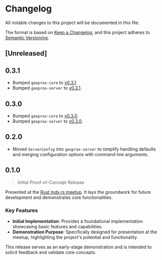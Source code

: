 # Changelog

All notable changes to this project will be documented in this file.

The format is based on [Keep a Changelog](https://keepachangelog.com/en/1.1.0/),
and this project adheres to [Semantic Versioning](https://semver.org/spec/v2.0.0.html).

## [Unreleased]

## 0.3.1

- Bumped `geoprox-core` to [v0.3.1](https://crates.io/crates/geoprox-core/0.3.1).
- Bumped `geoprox-server` to [v0.3.1](https://crates.io/crates/geoprox-server/0.3.1).

## 0.3.0

- Bumped `geoprox-core` to [v0.3.0](https://crates.io/crates/geoprox-core/0.3.0).
- Bumped `geoprox-server` to [v0.3.0](https://crates.io/crates/geoprox-server/0.3.0).

## 0.2.0

- Moved `ServerConfig` into `geoprox-server` to simplify handling defaults and merging configuration options with command line arguments.

## 0.1.0

> Initial Proof-of-Concept Release

Presented at the [Rust Indy.rs meetup](https://gitlab.com/indyrs/may2024). It lays the groundwork for future development and demonstrates core functionalities.

### Key Features

- **Initial Implementation**: Provides a foundational implementation showcasing basic features and capabilities.
- **Demonstration Purpose**: Specifically designed for presentation at the meetup, highlighting the project's potential and functionality.

This release serves as an early-stage demonstration and is intended to solicit feedback and validate core concepts.
